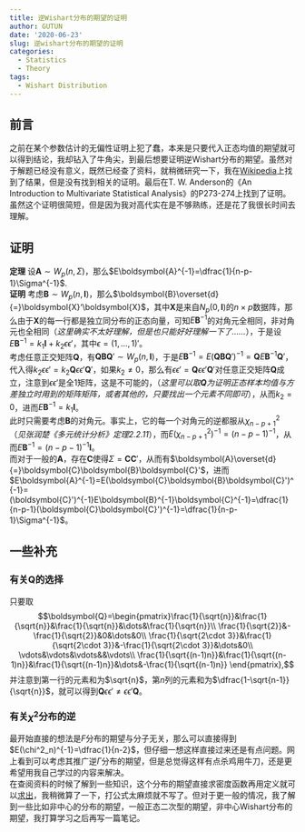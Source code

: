 ```yaml
---
title: 逆Wishart分布的期望的证明
author: GUTUN
date: '2020-06-23'
slug: 逆wishart分布的期望的证明
categories:
  - Statistics
  - Theory
tags:
  - Wishart Distribution
---
```


## 前言
之前在某个参数估计的无偏性证明上犯了蠢，本来是只要代入正态均值的期望就可以得到结论，我却钻入了牛角尖，到最后想要证明逆Wishart分布的期望。虽然对于解题已经没有意义，既然已经查了资料，就稍微研究一下，我在[Wikipedia](https://zh.wikipedia.org/wiki/%E9%80%86%E5%A8%81%E6%B2%99%E7%89%B9%E5%88%86%E4%BD%88)上找到了结果，但是没有找到相关的证明。最后在T. W. Anderson的《An Introduction to Multivariate Statistical Analysis》的P273-274上找到了证明。虽然这个证明很简短，但是因为我对高代实在是不够熟练，还是花了我很长时间去理解。

## 证明
**定理** 设$\boldsymbol{A}\sim W_p(n,\Sigma)$，那么$E\boldsymbol{A}^{-1}=\dfrac{1}{n-p-1}\Sigma^{-1}$.   
**证明** 考虑$\boldsymbol{B}\sim W_p(n,\boldsymbol{I})$，那么$\boldsymbol{B}\overset{d}{=}\boldsymbol{X}‘\boldsymbol{X}$，其中$\boldsymbol{X}$是来自$N_p(0,\boldsymbol{I})$的$n\times p$数据阵，那么由于$\boldsymbol{X}$的每一行都是独立同分布的正态向量，可知$E\boldsymbol{B}^{-1}$的对角元全相同，非对角元也全相同（*这里确实不太好理解，但是也只能好好理解一下了……*），于是设$E\boldsymbol{B}^{-1}=k_1\boldsymbol{I}+k_2\epsilon\epsilon'$，其中$\epsilon=(1,\dots,1)'$。   
考虑任意正交矩阵$\boldsymbol{Q}$，有$\boldsymbol{Q}\boldsymbol{B}\boldsymbol{Q}'\sim W_p(n,\boldsymbol{I})$，于是$E\boldsymbol{B}^{-1}=E(\boldsymbol{Q}\boldsymbol{B}\boldsymbol{Q}')^{-1}=\boldsymbol{Q}E\boldsymbol{B}^{-1}\boldsymbol{Q}'$，代入得$k_2\epsilon\epsilon'=k_2\boldsymbol{Q}\epsilon\epsilon'\boldsymbol{Q}'$，如果$k_2\neq 0$，那么有$\epsilon\epsilon'=\boldsymbol{Q}\epsilon\epsilon'\boldsymbol{Q}'$对任意正交矩阵$\boldsymbol{Q}$成立，注意到$\epsilon\epsilon'$是全1矩阵，这是不可能的，（*这里可以取$\boldsymbol{Q}$为证明正态样本均值与方差独立时用到的矩阵矩阵，或者其他的，只要找出一个元素不同即可*），从而$k_2=0$，进而$E\boldsymbol{B}^{-1}=k_1\boldsymbol{I}$。   
此时只需要考虑$\boldsymbol{B}$的对角元。事实上，它的每一个对角元的逆都服从$\chi^2_{n-p+1}$（*见张润楚《多元统计分析》定理2.2.11*），而$E(\chi^2_{n-p+1})^{-1}=(n-p-1)^{-1}$，从而$E\boldsymbol{B}^{-1}=(n-p-1)^{-1}\boldsymbol{I}$。   
而对于一般的$\boldsymbol{A}$，存在$\boldsymbol{C}$使得$\Sigma=\boldsymbol{C}\boldsymbol{C}'$，从而有$\boldsymbol{A}\overset{d}{=}\boldsymbol{C}\boldsymbol{B}\boldsymbol{C}'$，进而$E\boldsymbol{A}^{-1}=E(\boldsymbol{C}\boldsymbol{B}\boldsymbol{C}')^{-1}=(\boldsymbol{C}')^{-1}E\boldsymbol{B}^{-1}\boldsymbol{C}^{-1}=\dfrac{1}{n-p-1}(\boldsymbol{C}\boldsymbol{C}')^{-1}=\dfrac{1}{n-p-1}\Sigma^{-1}$。

## 一些补充
### 有关$\boldsymbol{Q}$的选择
只要取
$$\boldsymbol{Q}=\begin{pmatrix}\frac{1}{\sqrt{n}}&\frac{1}{\sqrt{n}}&\frac{1}{\sqrt{n}}&\dots&\frac{1}{\sqrt{n}}\\
\frac{1}{\sqrt{2}}&-\frac{1}{\sqrt{2}}&0&\dots&0\\ \frac{1}{\sqrt{2\cdot 3}}&\frac{1}{\sqrt{2\cdot 3}}&-\frac{1}{\sqrt{2\cdot 3}}&\dots&0\\
\vdots&\vdots&\vdots&&\vdots\\ \frac{1}{\sqrt{(n-1)n}}&\frac{1}{\sqrt{(n-1)n}}&\frac{1}{\sqrt{(n-1)n}}&\dots&-\frac{1}{\sqrt{(n-1)n}} \end{pmatrix},$$
并注意到第一行的元素和为$\sqrt{n}$，第$n$列的元素和为$\dfrac{1-\sqrt{n-1}}{\sqrt{n}}$，就可以得到$\boldsymbol{Q}\epsilon\epsilon'\neq\epsilon\epsilon'\boldsymbol{Q}$。

### 有关$\chi^2$分布的逆
最开始直接的想法是$F$分布的期望与分子无关，那么可以直接得到$E(\chi^2_n)^{-1}=\dfrac{1}{n-2}$，但仔细一想这样直接过来还是有点问题。网上看到可以考虑其推广逆$\Gamma$分布的期望，但是总觉得这样有点杀鸡用牛刀，还是更希望用我自己学过的内容来解决。   
在查阅资料的时候了解到一些知识，这个分布的期望直接求密度函数再用定义就可以[求出](https://math.stackexchange.com/questions/20912/calculation-of-inverse-of-chi-squares-expectation)，我稍微算了一下，打公式太麻烦就不写了。但对于更一般的情况，我了解到一些比如非中心的分布的期望，一般正态二次型的期望，非中心Wishart分布的期望，我打算学习之后再写一篇笔记。